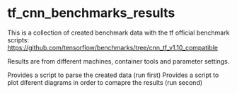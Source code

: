 # tf_cnn_benchmarks_results

This is a collection of created benchmark data with the tf official benchmark
scripts:
https://github.com/tensorflow/benchmarks/tree/cnn_tf_v1.10_compatible

Results are from different machines, container tools and parameter settings.

Provides a script to parse the created data (run first)
Provides a script to plot diferent diagrams in order to comapre the results (run
second)
